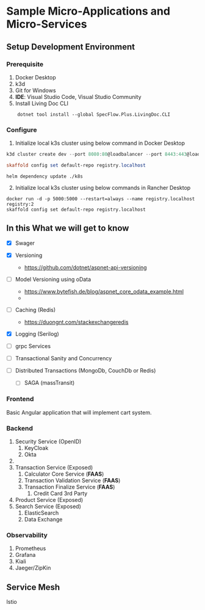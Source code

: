 # Sample Micro-Applications and Micro-Services

## Setup Development Environment

### Prerequisite

1. Docker Desktop
2. k3d
3. Git for Windows
4. <strong>IDE</strong>: Visual Studio Code, Visual Studio Community
5. Install Living Doc CLI

```dotnetcli
    dotnet tool install --global SpecFlow.Plus.LivingDoc.CLI
```

### Configure

1. Initialize local k3s cluster using below command in Docker Desktop

```powershell
k3d cluster create dev --port 8080:80@loadbalancer --port 8443:443@loadbalancer --api-port 6444 --servers 1 --agents 2 --registry-create registry.localhost:0.0.0.0:5000

skaffold config set default-repo registry.localhost
```

```powershell-interactive
helm dependency update ./k8s
```

2. Initialize local k3s cluster using below commands in Rancher Desktop

```powershell-interactive
docker run -d -p 5000:5000 --restart=always --name registry.localhost registry:2
skaffold config set default-repo registry.localhost

```

## In this What we will get to know

- [x] Swager
- [x] Versioning

  - <https://github.com/dotnet/aspnet-api-versioning>

- [ ] Model Versioning using oData
  - <https://www.bytefish.de/blog/aspnet_core_odata_example.html>
  -
- [ ] Caching (Redis)
  - <https://duongnt.com/stackexchangeredis>
- [x] Logging (Serilog)
- [ ] grpc Services
- [ ] Transactional Sanity and Concurrency
- [ ] Distributed Transactions (MongoDb, CouchDb or Redis)
  - [ ] SAGA (massTransit)

### Frontend

Basic Angular application that will implement cart system.

### Backend

1. Security Service (OpenID)
   1. KeyCloak
   1. Okta
1.
1. Transaction Service (Exposed)
   1. Calculator Core Service (<strong>FAAS</strong>)
   1. Transaction Validation Service (<strong>FAAS</strong>)
   1. Transaction Finalize Service (<strong>FAAS</strong>)
      1. Credit Card 3rd Party
1. Product Service (Exposed)
1. Search Service (Exposed)
   1. ElasticSearch
   1. Data Exchange

### Observability

1. Prometheus
1. Grafana
1. Kiali
1. Jaeger/ZipKin

## Service Mesh

Istio
